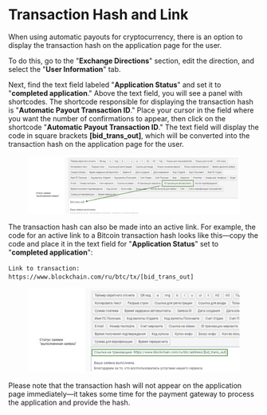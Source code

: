 # Transaction Hash and Link

When using automatic payouts for cryptocurrency, there is an option to display the transaction hash on the application page for the user.

To do this, go to the "**Exchange Directions**" section, edit the direction, and select the "**User Information**" tab.

Next, find the text field labeled "**Application Status**" and set it to "**completed application**." Above the text field, you will see a panel with shortcodes. The shortcode responsible for displaying the transaction hash is "**Automatic Payout Transaction ID**." Place your cursor in the field where you want the number of confirmations to appear, then click on the shortcode "**Automatic Payout Transaction ID**." The text field will display the code in square brackets **\[bid\_trans\_out]**, which will be converted into the transaction hash on the application page for the user.

<figure><img src="../../.gitbook/assets/Screenshot_43_eng.png" alt=""><figcaption></figcaption></figure>

The transaction hash can also be made into an active link. For example, the code for an active link to a Bitcoin transaction hash looks like this—copy the code and place it in the text field for "**Application Status**" set to "**completed application**":

`Link to transaction: https://www.blockchain.com/ru/btc/tx/[bid_trans_out]`

<figure><img src="../../.gitbook/assets/Screenshot_44_eng.png" alt=""><figcaption></figcaption></figure>

Please note that the transaction hash will not appear on the application page immediately—it takes some time for the payment gateway to process the application and provide the hash.